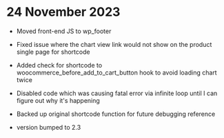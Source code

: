 # 24 November 2023
- Moved front-end JS to wp_footer
- Fixed issue where the chart view link would not show on the product single page for shortcode
- Added check for shortcode to woocommerce_before_add_to_cart_button hook to avoid loading chart twice
- Disabled code which was causing fatal error via infinite loop until I can figure out why it's happening
- Backed up original shortcode function for future debugging reference

- version bumped to 2.3